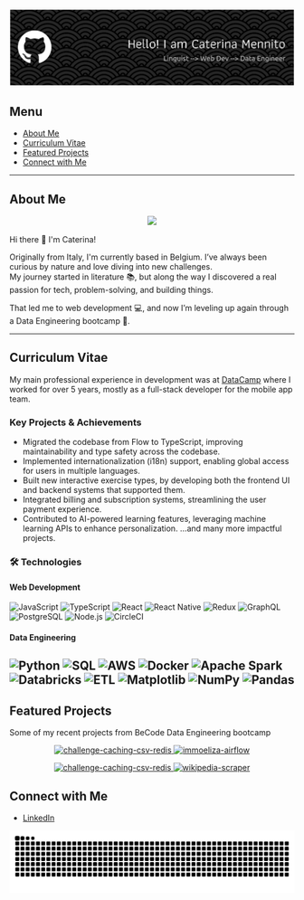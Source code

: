 ![Header](./github-header-banner.png)

##  Menu
- [About Me](#about-me)
- [Curriculum Vitae](#curriculum-vitae)
- [Featured Projects](#featured-projects)
- [Connect with Me](#connect-with-me)

---

## About Me
<p align="center">
 <img src="https://readme-typing-svg.demolab.com?font=Fira+Code&duration=1500&pause=500&color=19F713&background=000000F3&center=true&vCenter=true&multiline=true&width=842&height=70&lines=Hi%2C+I'm+Caterina+%F0%9F%91%8B+Welcome!+;This+repo+is+my+personal+portfolio++and+CV."/>
</p>

Hi there 👋 I'm Caterina!  

Originally from Italy, I'm currently based in Belgium.
I’ve always been curious by nature and love diving into new challenges.  
My journey started in literature 📚, but along the way I discovered a real passion for tech, problem-solving, and building things.  

That led me to web development 💻, and now I’m leveling up again through a Data Engineering bootcamp 🚀.  

---

## Curriculum Vitae

My main professional experience in development was at [DataCamp](www.datacamp.com) where I worked for over 5 years, mostly as a full-stack developer for the mobile app team.
### Key Projects & Achievements
- Migrated the codebase from Flow to TypeScript, improving maintainability and type safety across the codebase.
- Implemented internationalization (i18n) support, enabling global access for users in multiple languages.
- Built new interactive exercise types, by developing both the frontend UI and backend systems that supported them.
- Integrated billing and subscription systems, streamlining the user payment experience.
- Contributed to AI-powered learning features, leveraging machine learning APIs to enhance personalization.
  …and many more impactful projects.

### 🛠️ Technologies
#### Web Development
![JavaScript](https://img.shields.io/badge/JavaScript-F7DF1E?logo=javascript&logoColor=black)
![TypeScript](https://img.shields.io/badge/TypeScript-3178C6?logo=typescript&logoColor=white)
![React](https://img.shields.io/badge/React-20232A?logo=react&logoColor=61DAFB)
![React Native](https://img.shields.io/badge/React_Native-20232A?logo=react&logoColor=61DAFB)
![Redux](https://img.shields.io/badge/Redux-764ABC?logo=redux&logoColor=white)
![GraphQL](https://img.shields.io/badge/GraphQL-E10098?logo=graphql&logoColor=white)
![PostgreSQL](https://img.shields.io/badge/PostgreSQL-316192?logo=postgresql&logoColor=white)
![Node.js](https://img.shields.io/badge/Node.js-339933?logo=node.js&logoColor=white)
![CircleCI](https://img.shields.io/badge/CircleCI-343434?logo=circleci&logoColor=fff)

#### Data Engineering
![Python](https://img.shields.io/badge/Python-3776AB?logo=python&logoColor=white)
![SQL](https://img.shields.io/badge/SQL-4479A1?logo=postgresql&logoColor=white)
![AWS](https://img.shields.io/badge/AWS-232F3E?logo=amazon-aws&logoColor=white)
![Docker](https://img.shields.io/badge/Docker-2496ED?logo=docker&logoColor=white)
![Apache Spark](https://img.shields.io/badge/Apache%20Spark-E25A1C?logo=apachespark&logoColor=fff)
![Databricks](https://img.shields.io/badge/Databricks-FF3621?logo=databricks&logoColor=fff)
![ETL](https://custom-icon-badges.demolab.com/badge/ETL-9370DB?logo=etl-logo&logoColor=fff)
![Matplotlib](https://custom-icon-badges.demolab.com/badge/Matplotlib-71D291?logo=matplotlib&logoColor=fff)
![NumPy](https://img.shields.io/badge/NumPy-4DABCF?logo=numpy&logoColor=fff)
![Pandas](https://img.shields.io/badge/Pandas-150458?logo=pandas&logoColor=fff)
---

## Featured Projects

Some of my recent projects from BeCode Data Engineering bootcamp
<p align="center">

  <a href="https://github.com/caterinamennito/challenge-caching-csv-redis">
    <img src="https://github-readme-stats-seven-dun-21.vercel.app/api/pin/?username=caterinamennito&repo=challenge-caching-csv-redis&cache_seconds=10" alt="challenge-caching-csv-redis" height="150"/>
  </a>

  <a href="https://github.com/caterinamennito/immoeliza-airflow">
    <img src="https://github-readme-stats-seven-dun-21.vercel.app/api/pin/?username=caterinamennito&repo=immoeliza-airflow&cache_seconds=10" alt="immoeliza-airflow" height="150"/>
  </a>

</p>

<p align="center">

  <a href="https://github.com/caterinamennito/challenge-caching-csv-redis">
    <img src="https://github-readme-stats-seven-dun-21.vercel.app/api/pin/?username=caterinamennito&repo=challenge-caching-csv-redis&cache_seconds=10" alt="challenge-caching-csv-redis" height="150"/>
  </a>

  <a href="https://github.com/caterinamennito/wikipedia-scraper">
    <img src="https://github-readme-stats-seven-dun-21.vercel.app/api/pin/?username=caterinamennito&repo=wikipedia-scraper&cache_seconds=10" alt="wikipedia-scraper" height="150"/>
  </a>

</p>





## Connect with Me
- [LinkedIn](https://www.linkedin.com/in/caterina-mennito)

![GitHub Contribution Snake](https://raw.githubusercontent.com/caterinamennito/whoami/output/github-contribution-grid-snake.svg)